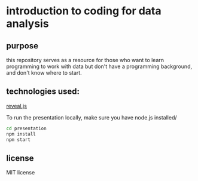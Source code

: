 # introduction to coding for data analysis

## purpose
this repository serves as a resource for those who want to learn programming to work with data but don't have a programming background, and don't know where to start.

## technologies used:
[reveal.js](http://lab.hakim.se/reveal-js/#/fragments)

To run the presentation locally, make sure you have node.js installed/
```bash
cd presentation
npm install
npm start
```

## license
MIT license
